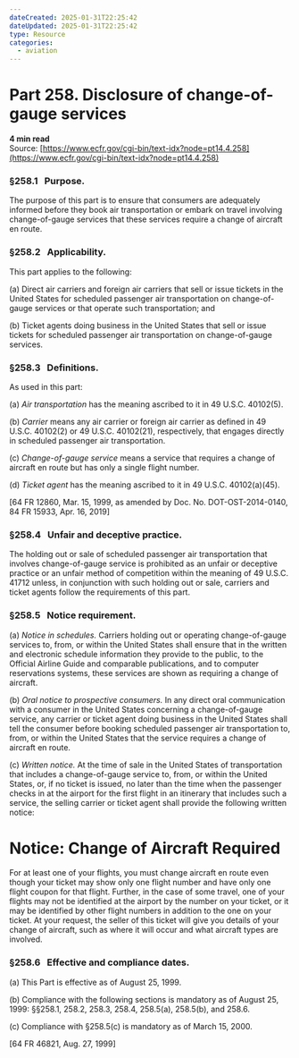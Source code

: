 ```yaml
---
dateCreated: 2025-01-31T22:25:42
dateUpdated: 2025-01-31T22:25:42
type: Resource
categories:
  - aviation
---
```


# Part 258. Disclosure of change-of-gauge services
**4 min read**  
Source: [https://www.ecfr.gov/cgi-bin/text-idx?node=pt14.4.258](https://www.ecfr.gov/cgi-bin/text-idx?node=pt14.4.258)

<div>

### §258.1   Purpose.

The purpose of this part is to ensure that consumers are adequately informed before they book air transportation or embark on travel involving change-of-gauge services that these services require a change of aircraft en route.

### §258.2   Applicability.

This part applies to the following:

\(a\) Direct air carriers and foreign air carriers that sell or issue tickets in the United States for scheduled passenger air transportation on change-of-gauge services or that operate such transportation; and

\(b\) Ticket agents doing business in the United States that sell or issue tickets for scheduled passenger air transportation on change-of-gauge services.

### §258.3   Definitions.

As used in this part:

\(a\) *Air transportation* has the meaning ascribed to it in 49 U.S.C. 40102(5).

\(b\) *Carrier* means any air carrier or foreign air carrier as defined in 49 U.S.C. 40102(2) or 49 U.S.C. 40102(21), respectively, that engages directly in scheduled passenger air transportation.

\(c\) *Change-of-gauge service* means a service that requires a change of aircraft en route but has only a single flight number.

\(d\) *Ticket agent* has the meaning ascribed to it in 49 U.S.C. 40102(a)(45).

\[64 FR 12860, Mar. 15, 1999, as amended by Doc. No. DOT-OST-2014-0140, 84 FR 15933, Apr. 16, 2019\]

### §258.4   Unfair and deceptive practice.

The holding out or sale of scheduled passenger air transportation that involves change-of-gauge service is prohibited as an unfair or deceptive practice or an unfair method of competition within the meaning of 49 U.S.C. 41712 unless, in conjunction with such holding out or sale, carriers and ticket agents follow the requirements of this part.

### §258.5   Notice requirement.

\(a\) *Notice in schedules.* Carriers holding out or operating change-of-gauge services to, from, or within the United States shall ensure that in the written and electronic schedule information they provide to the public, to the Official Airline Guide and comparable publications, and to computer reservations systems, these services are shown as requiring a change of aircraft.

\(b\) *Oral notice to prospective consumers.* In any direct oral communication with a consumer in the United States concerning a change-of-gauge service, any carrier or ticket agent doing business in the United States shall tell the consumer before booking scheduled passenger air transportation to, from, or within the United States that the service requires a change of aircraft en route.

\(c\) *Written notice.* At the time of sale in the United States of transportation that includes a change-of-gauge service to, from, or within the United States, or, if no ticket is issued, no later than the time when the passenger checks in at the airport for the first flight in an itinerary that includes such a service, the selling carrier or ticket agent shall provide the following written notice:

<div>

# Notice: Change of Aircraft Required

For at least one of your flights, you must change aircraft en route even though your ticket may show only one flight number and have only one flight coupon for that flight. Further, in the case of some travel, one of your flights may not be identified at the airport by the number on your ticket, or it may be identified by other flight numbers in addition to the one on your ticket. At your request, the seller of this ticket will give you details of your change of aircraft, such as where it will occur and what aircraft types are involved.

</div>

### §258.6   Effective and compliance dates.

\(a\) This Part is effective as of August 25, 1999.

\(b\) Compliance with the following sections is mandatory as of August 25, 1999: §§258.1, 258.2, 258.3, 258.4, 258.5(a), 258.5(b), and 258.6.

\(c\) Compliance with §258.5(c) is mandatory as of March 15, 2000.

\[64 FR 46821, Aug. 27, 1999\]

</div>